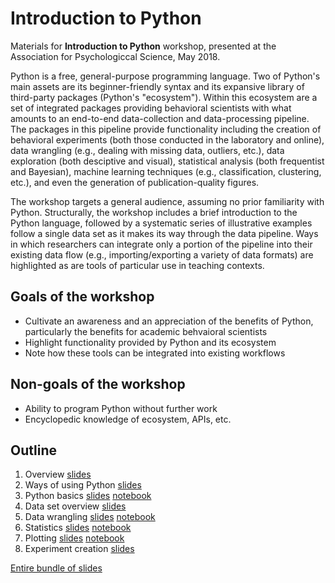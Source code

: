 # Introduction to Python

Materials for **Introduction to Python** workshop, presented at the Association for Psychologiccal Science, May 2018.

Python is a free, general-purpose programming language.  Two of Python's main assets are its beginner-friendly syntax and its expansive library of third-party packages (Python's "ecosystem").  Within this ecosystem are a set of integrated packages providing behavioral scientists with what amounts to an end-to-end data-collection and data-processing pipeline.  The packages in this pipeline provide functionality including the creation of behavioral experiments (both those conducted in the laboratory and online), data wrangling (e.g., dealing with missing data, outliers, etc.), data exploration (both desciptive and visual), statistical analysis (both frequentist and Bayesian), machine learning techniques (e.g., classification, clustering, etc.), and even the generation of publication-quality figures.

The workshop targets a general audience, assuming no prior familiarity with Python.  Structurally, the workshop includes a brief introduction to the Python language, followed by a systematic series of illustrative examples follow a single data set as it makes its way through the data pipeline.  Ways in which researchers can integrate only a portion of the pipeline into their existing data flow (e.g., importing/exporting a variety of data formats) are highlighted as are tools of particular use in teaching contexts.

## Goals of the workshop
* Cultivate an awareness and an appreciation of the benefits of Python, particularly the benefits for academic behvaioral scientists
* Highlight functionality provided by Python and its ecosystem
* Note how these tools can be integrated into existing workflows

## Non-goals of the workshop
* Ability to program Python without further work
* Encyclopedic knowledge of ecosystem, APIs, etc.


## Outline

1. Overview [slides](./slides-1.pdf)
1. Ways of using Python [slides](./slides-2.pdf) 
1. Python basics [slides](./slides-3.pdf) [notebook](./notebook-3.ipynb)
1. Data set overview [slides](./slides-4.pdf)
1. Data wrangling [slides](./slides-5.pdf) [notebook](./notebook-3.ipynb)
1. Statistics [slides](./slides-6.pdf) [notebook](./notebook-3.ipynb)
1. Plotting [slides](./slides-7.pdf) [notebook](./notebook-3.ipynb)
1. Experiment creation [slides](./slides-8.pdf)

[Entire bundle of slides](./slides-all.pdf)
